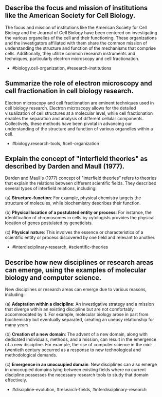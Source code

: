 ## Describe the focus and mission of institutions like the American Society for Cell Biology.

The focus and mission of institutions like the American Society for Cell Biology and the Journal of Cell Biology have been centered on investigating the various organelles of the cell and their functioning. These organizations and the investigators affiliated with them share the common mission of understanding the structure and function of the mechanisms that comprise cells. Additionally, they utilize common research instruments and techniques, particularly electron microscopy and cell fractionation.

- #biology.cell-organization, #research-institutions

## Summarize the role of electron microscopy and cell fractionation in cell biology research.

Electron microscopy and cell fractionation are eminent techniques used in cell biology research. Electron microscopy allows for the detailed visualization of cell structures at a molecular level, while cell fractionation enables the separation and analysis of different cellular components. Collectively, these methods have been pivotal in advancing our understanding of the structure and function of various organelles within a cell.

- #biology.research-tools, #cell-organization

## Explain the concept of "interfield theories" as described by Darden and Maull (1977).

Darden and Maull's (1977) concept of "interfield theories" refers to theories that explain the relations between different scientific fields. They described several types of interfield relations, including:

(a) **Structure-function**: For example, physical chemistry targets the structure of molecules, while biochemistry describes their function.

(b) **Physical location of a postulated entity or process**: For instance, the identification of chromosomes in cells by cytologists provides the physical location of genes postulated by geneticists.

(c) **Physical nature**: This involves the essence or characteristics of a scientific entity or process discovered by one field and relevant to another.

- #interdisciplinary-research, #scientific-theories

## Describe how new disciplines or research areas can emerge, using the examples of molecular biology and computer science.

New disciplines or research areas can emerge due to various reasons, including:

(a) **Adaptation within a discipline**: An investigative strategy and a mission that diverge within an existing discipline but are not comfortably accommodated by it. For example, molecular biology arose in part from biochemistry but eventually separated, creating an uneasy relationship for many years.

(b) **Creation of a new domain**: The advent of a new domain, along with dedicated individuals, methods, and a mission, can result in the emergence of a new discipline. For example, the rise of computer science in the mid-twentieth century occurred as a response to new technological and methodological demands.

(c) **Emergence in an unoccupied domain**: New disciplines can also emerge in unoccupied domains lying between existing fields where no current discipline possesses the necessary research tools to study that domain effectively.

- #discipline-evolution, #research-fields, #interdisciplinary-research

